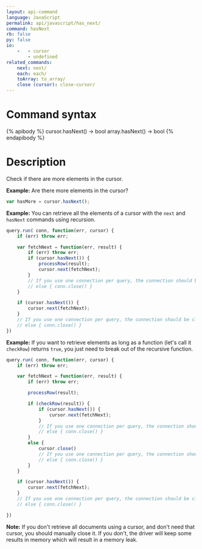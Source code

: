 ```yaml
---
layout: api-command 
language: JavaScript
permalink: api/javascript/has_next/
command: hasNext 
rb: false
py: false
io:
    -   - cursor
        - undefined
related_commands:
    next: next/
    each: each/
    toArray: to_array/
    close (cursor): close-cursor/
---
```


# Command syntax #

{% apibody %}
cursor.hasNext() &rarr; bool
array.hasNext() &rarr; bool
{% endapibody %}

# Description #

Check if there are more elements in the cursor.

__Example:__ Are there more elements in the cursor?

```js
var hasMore = cursor.hasNext();
```

__Example:__ You can retrieve all the elements of a cursor with the `next` and `hasNext`
commands using recursion.

```js
query.run( conn, function(err, cursor) {
    if (err) throw err;

    var fetchNext = function(err, result) {
        if (err) throw err;
        if (cursor.hasNext()) {
            processRow(result);
            cursor.next(fetchNext);
        }
        // If you use one connection per query, the connection should be closed.
        // else { conn.close() }
    }

    if (cursor.hasNext()) {
        cursor.next(fetchNext);
    }
    // If you use one connection per query, the connection should be closed.
    // else { conn.close() }
})
```

__Example:__ If you want to retrieve elements as long as a function (let's call it
`checkRow`) returns `true`, you just need to break out of the recursive function.


```js
query.run( conn, function(err, cursor) {
    if (err) throw err;

    var fetchNext = function(err, result) {
        if (err) throw err;

        processRow(result);

        if (checkRow(result)) {
            if (cursor.hasNext()) {
                cursor.next(fetchNext);
            }
            // If you use one connection per query, the connection should be closed.
            // else { conn.close() }
        }
        else {
            cursor.close()
            // If you use one connection per query, the connection should be closed here.
            // else { conn.close() }
        }
    }

    if (cursor.hasNext()) {
        cursor.next(fetchNext);
    }
    // If you use one connection per query, the connection should be closed.
    // else { conn.close() }

})
```

__Note:__ If you don't retrieve all documents using a cursor, and don't need that cursor, you
should manually close it. If you don't, the driver will keep some results in memory
which will result in a memory leak.


